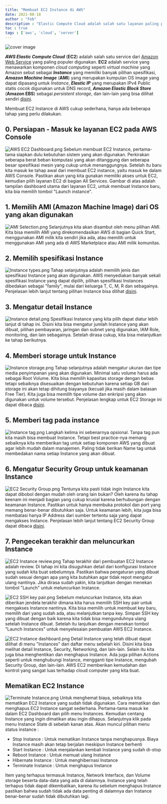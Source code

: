 ```yaml
---
title: "Membuat EC2 Instance di AWS"
date: 2021-08-18
author : "Feb"
description : "Elastic Compute Cloud adalah salah satu layanan paling populer dari Amazon Web Service karena menawarkan solusi komputasi cloud yang sangat fleksibel dengan harga relatif murah. Kali ini kita akan belajar bagaimana cara membuat sebuah virtual machine atau instance pada AWS EC2."
toc : true
tags : ['aws', 'cloud', 'server']
---
```


![cover image](/posts/images/2021-08-18-membuat-ec2-instance-di-aws/image_1.png)

***AWS Elastic Compute Cloud*** (**EC2**) adalah salah satu service dari [Amazon Web Service](https://aws.amazon.com) yang paling populer digunakan. **EC2** adalah service yang menawarkan komponen *cloud computing* seperti *virtual machine* yang Amazon sebut sebagai ***Instance*** yang memiliki banyak pilihan spesifikasi, ***Amazon Machine Image*** (**AMI**) yang merupakan kumpulan OS image yang dapat dipasang untuk *Instance*, ***Elastic IP*** yang merupakan IPv4 Public statis cocok digunakan untuk DNS record, ***Amazon Elastic Block Store*** (**Amazon EBS**) sebagai *persistent storage*, dan lain-lain yang bisa dilihat sendiri [disini](https://docs.aws.amazon.com/ec2/index.html).

Membuat EC2 Instance di AWS cukup sederhana, hanya ada beberapa tahap yang perlu dilakukan.

## 0. Persiapan - Masuk ke layanan EC2 pada AWS Console

![AWS EC2 Dashboard.png](/posts/images/2021-08-18-membuat-ec2-instance-di-aws/image_2.png)
Sebelum membuat EC2 Instance, pertama-tama siapkan dulu kebutuhan sistem yang akan digunakan. Perkirakan seberapa berat beban komputasi yang akan ditanggung dan seberapa besar spesifikasi mesin yang cukup untuk menanggungnya. Setelah itu baru kita masuk ke tahap awal dari membuat EC2 instance, yaitu masuk ke dalam AWS Console. Pastikan akun yang kita gunakan memiliki akses untuk EC2, kemudian pilih layanan EC2 di bagian All Services. Gambar di atas adalah tampilan dashboard utama dari layanan EC2, untuk membuat Instance baru, kita bia memilih tombol "Launch instance".

## 1. Memilih AMI (Amazon Machine Image) dari OS yang akan digunakan

![AMI Selection.png](/posts/images/2021-08-18-membuat-ec2-instance-di-aws/image_3.png)
Selanjutnya kita akan disambut oleh menu pilihan AMI. Kita bisa memilih AMI yang direkomendasikan AWS di bagian Quick Start, menggunakan AMI milik kita sendiri jika ada, atau memilih untuk menggunakan AMI yang ada di AWS Marketplace atau AMI milik komunitas.

## 2. Memilih spesifikasi Instance

![Instance types.png](/posts/images/2021-08-18-membuat-ec2-instance-di-aws/image_4.png)
Tahap selanjutnya adalah memilih jenis dan spesifikasi Instance yang akan digunakan. AWS menyediakan banyak sekali spesifikasi Instance yang dapat dipilih, pilihan spesifikasi Instances dibedakan sebagai "family", mulai dari keluarga T, C, M, R dan sebagainya. Penjelasan lebih lanjut tentang pilihan Instance bisa dilihat [disini](https://aws.amazon.com/ec2/instance-types/).

## 3. Mengatur detail Instance

![Instance detail.png](/posts/images/2021-08-18-membuat-ec2-instance-di-aws/image_5.png)
Spesifikasi Instance yang kita pilih dapat diatur lebih lanjut di tahap ini. Disini kita bisa mengatur jumlah Instance yang akan dibuat, pilihan pembayaran, jaringan dan subnet yang digunakan, IAM Role, monitoring, dan lain sebagainya. Setelah dirasa cukup, kita bisa melanjutkan ke tahap berikutnya.

## 4. Memberi storage untuk Instance

![Instance storage.png](/posts/images/2021-08-18-membuat-ec2-instance-di-aws/image_6.png)
Tahap selanjutnya adalah mengatur ukuran dan tipe media penyimpanan yang akan digunakan. Minimal satu volume harus ada sebagai Root Volume. Kita bisa memilih kapasitas storage dengan bebas tetapi sebaiknya disesuaikan dengan kebutuhan karena setiap GB dari storage ini akan tetap dihitung biayanya (kecuali jika masih dalam batasan Free Tier). Kita juga bisa memilih tipe volume dan enkripsi yang akan digunakan untuk volume tersebut. Penjelasan lengkap untuk EC2 Storage ini dapat dibaca [disini](https://docs.aws.amazon.com/AWSEC2/latest/UserGuide/Storage.html?icmpid=docs_ec2_console).

## 5. Memberi tag pada instance

![Instance tag.png](/posts/images/2021-08-18-membuat-ec2-instance-di-aws/image_7.png)
Langkah kelima ini sebenarnya opsional. Tanpa tag pun kita masih bisa membuat Instance. Tetapi best practice-nya memang sebaiknya kita memberikan tag untuk setiap komponen AWS yang dibuat agar lebih mudah dalam manajemen. Paling tidak berikan Name tag untuk membedakan nama setiap Instance yang akan dibuat.

## 6. Mengatur Security Group untuk keamanan Instance

![EC2 Security Group.png](/posts/images/2021-08-18-membuat-ec2-instance-di-aws/image_8.png)
Tentunya kita pasti tidak ingin Instance kita dapat dibobol dengan mudah oleh orang lain bukan? Oleh karena itu tahap keenam ini menjadi bagian yang cukup krusial karena berhubungan dengan keamanan Instance. Pastikan untuk hanya membuka protokol dan port yang memang benar-benar dibutuhkan saja. Untuk keamanan lebih, kita juga bisa membatasi hanya IP Address dari sumber tertentu saja yang dapat mengakses Instance. Penjelasan lebih lanjut tentang EC2 Security Group dapat dibaca [disini](https://docs.aws.amazon.com/AWSEC2/latest/UserGuide/ec2-security-groups.html?icmpid=docs_ec2_console).

## 7. Pengecekan terakhir dan meluncurkan Instance

![EC2 Instance review.png](/posts/images/2021-08-18-membuat-ec2-instance-di-aws/image_9.png)
Tahap terakhir dari pembuatan EC2 Instance adalah review. Di tahap ini kita disuguhkan detail dari konfigurasi Instance yang sudah kita buat sebelumnya. Pastikan bahwa pengaturan yang dibuat sudah sesuai dengan apa yang kita butuhkan agar tidak repot mengatur ulang nantinya. Jika dirasa sudah yakin, kita lanjutkan dengan menekan tombol "Launch" untuk meluncurkan Instance.

![EC2 SSH key pair.png](/posts/images/2021-08-18-membuat-ec2-instance-di-aws/image_10.png)
Sebelum meluncurkan Instance, kita akan diberikan jendela terakhir dimana kita harus memilih SSH key pair untuk mengakses Instance nantinya. Kita bisa memilih untuk membuat key baru, memilih dari yang sudah ada, atau melanjutkan tanpa key. Simpan SSH key yang dibuat dengan baik karena kita tidak bisa mengunduhnya ulang setelah Instance dibuat. Setelah itu lanjutkan dengan menekan tombol "Launch Instances" untuk menyelesaian pembuatan AWS EC2 Instance.

![EC2 Instance dashboard.png](/posts/images/2021-08-18-membuat-ec2-instance-di-aws/image_11.png)
Detail Instance yang telah dibuat dapat dilihat di menu "Instances" dari daftar menu sebelah kiri. Disini kita bisa melihat detail Instance, Security, Networking, dan lain-lain. Selain itu kita juga bisa menghentikan dan menghapus Instance. Ada juga pilihan Actions seperti untuk menghubungi Instance, mengganti tipe Instance, mengubah Security Group, dan lain-lain. AWS EC2 memberikan kemudahan dan kontrol yang sangat luas terhadap cloud computer yang kita buat.

## Mematikan EC2 Instance

![Terminate Instance.png](/posts/images/2021-08-18-membuat-ec2-instance-di-aws/image_12.png)
Untuk menghemat biaya, sebaiknya kita mematikan EC2 Instance yang sudah tidak digunakan. Cara mematikan dan menghapus EC2 Instance sangat sederhana. Pertama-tama masuk ke dalam EC2 Dashboard dan pilih menu Instances. Kemudian centang Instance yang ingin dimatikan atau ingin dihapus. Selanjutnya klik pada menu Instance State di sebelah kanan atas. Akan muncul pilihan menu status instance :

- Stop Instance : Untuk mematikan Instance tanpa menghapusnya. Biaya Instance masih akan tetap berjalan meskipun Instance berhenti
- Start Instance : Untuk menjalankan kembali Instance yang sudah di-stop
- Reboot Instance : Untuk memuat ulang Instance
- Hibernate Instance : Untuk menghibernasi Instance
- Terminate Instance : Untuk menghapus Instance

Item yang terhapus termasuk Instance, Network Interface, dan Volume storage beserta data-data yang ada di dalamnya. Instance yang telah terhapus tidak dapat dikembalikan, karena itu sebelum menghapus Instance pastikan bahwa sudah tidak ada data penting di dalamnya dan Instance benar-benar sudah tidak dibutuhkan lagi.
